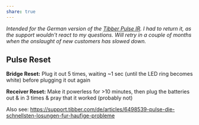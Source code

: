 ```yaml
---
share: true
---
```


*Intended for the German version of the [Tibber Pulse IR](https://tibber.com/de/store/produkt/pulse-ir). I had to return it, as the support wouldn't react to my questions. Will retry in a couple of months when the onslaught of new customers has slowed down.*

## Pulse Reset

**Bridge Reset:** Plug it out 5 times, waiting ~1 sec (until the LED ring becomes white) before plugging it out again

**Receiver Reset:** Make it powerless for >10 minutes, then plug the batteries out & in 3 times & pray that it worked (probably not)

Also see: <https://support.tibber.com/de/articles/6498539-pulse-die-schnellsten-losungen-fur-haufige-probleme>
